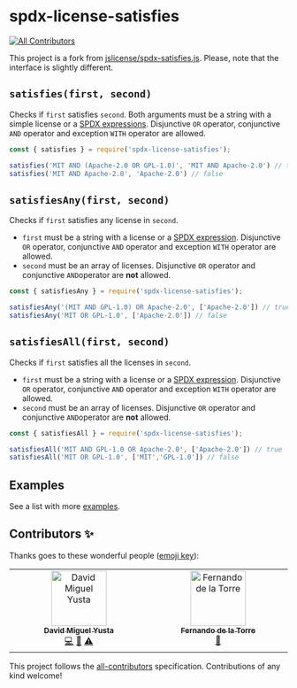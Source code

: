 # spdx-license-satisfies
<!-- ALL-CONTRIBUTORS-BADGE:START - Do not remove or modify this section -->
[![All Contributors](https://img.shields.io/badge/all_contributors-2-orange.svg?style=flat-square)](#contributors-)
<!-- ALL-CONTRIBUTORS-BADGE:END -->

This project is a fork from [jslicense/spdx-satisfies.js](https://github.com/jslicense/spdx-satisfies.js). Please, note that the interface is slightly different.

## `satisfies(first, second)`

Checks if `first` satisfies `second`. Both arguments must be a string with a simple license or a [SPDX expressions](https://spdx.github.io/spdx-spec/v2.3/SPDX-license-expressions/). Disjunctive `OR` operator, conjunctive `AND` operator and exception `WITH` operator are allowed.

```js
const { satisfies } = require('spdx-license-satisfies');

satisfies('MIT AND (Apache-2.0 OR GPL-1.0)', 'MIT AND Apache-2.0') // true
satisfies('MIT AND Apache-2.0', 'Apache-2.0') // false
```

## `satisfiesAny(first, second)`

Checks if `first` satisfies any license in `second`.

- `first` must be a string with a license or a [SPDX expression](https://spdx.github.io/spdx-spec/v2.3/SPDX-license-expressions/). Disjunctive `OR` operator, conjunctive `AND` operator and exception `WITH` operator are allowed.
- `second` must be an array of licenses. Disjunctive `OR` operator and conjunctive `AND`operator are **not** allowed.

```js
const { satisfiesAny } = require('spdx-license-satisfies');

satisfiesAny('(MIT AND GPL-1.0) OR Apache-2.0', ['Apache-2.0']) // true
satisfiesAny('MIT OR GPL-1.0', ['Apache-2.0']) // false
```

## `satisfiesAll(first, second)`

Checks if `first` satisfies all the licenses in `second`.

- `first` must be a string with a license or a [SPDX expression](https://spdx.github.io/spdx-spec/v2.3/SPDX-license-expressions/). Disjunctive `OR` operator, conjunctive `AND` operator and exception `WITH` operator are allowed.
- `second` must be an array of licenses. Disjunctive `OR` operator and conjunctive `AND`operator are **not** allowed.

```js
const { satisfiesAll } = require('spdx-license-satisfies');

satisfiesAll('MIT AND GPL-1.0 OR Apache-2.0', ['Apache-2.0']) // true
satisfiesAll('MIT OR GPL-1.0', ['MIT','GPL-1.0']) // false
```

## Examples

See a list with more [examples](./test/cases.js).

## Contributors ✨

Thanks goes to these wonderful people ([emoji key](https://allcontributors.org/docs/en/emoji-key)):

<!-- ALL-CONTRIBUTORS-LIST:START - Do not remove or modify this section -->
<!-- prettier-ignore-start -->
<!-- markdownlint-disable -->
<table>
  <tbody>
    <tr>
      <td align="center" valign="top" width="14.28%"><a href="https://github.com/neodmy"><img src="https://avatars.githubusercontent.com/u/36865163?v=4?s=100" width="100px;" alt="David Miguel Yusta"/><br /><sub><b>David Miguel Yusta</b></sub></a><br /><a href="https://github.com/onebeyond/spdx-license-satisfies/commits?author=neodmy" title="Code">💻</a> <a href="https://github.com/onebeyond/spdx-license-satisfies/commits?author=neodmy" title="Documentation">📖</a> <a href="https://github.com/onebeyond/spdx-license-satisfies/commits?author=neodmy" title="Tests">⚠️</a></td>
      <td align="center" valign="top" width="14.28%"><a href="https://www.one-beyond.com/"><img src="https://avatars.githubusercontent.com/u/50929081?v=4?s=100" width="100px;" alt="Fernando de la Torre"/><br /><sub><b>Fernando de la Torre</b></sub></a><br /><a href="https://github.com/onebeyond/spdx-license-satisfies/pulls?q=is%3Apr+reviewed-by%3Ananotower" title="Reviewed Pull Requests">👀</a></td>
    </tr>
  </tbody>
</table>

<!-- markdownlint-restore -->
<!-- prettier-ignore-end -->

<!-- ALL-CONTRIBUTORS-LIST:END -->

This project follows the [all-contributors](https://github.com/all-contributors/all-contributors) specification. Contributions of any kind welcome!